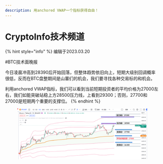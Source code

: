 ```yaml
---
description: 用anchored VWAP一个指标获得自由！
---
```


# CryptoInfo技术频道



{% hint style="info" %}
编辑于2023.03.20

\#BTC技术面晚报&#x20;

今日凌晨冲高到28390后开始回落，但整体趋势依旧向上，短期大级别回调概率很低，反而在BTC盘整期间是山寨们的机会，我们要寻找各种交易标的和机会。

利用anchored VWAP指标，我们可以看到当前短期投资者的平均价格为27000左右，我们如能突破站稳上方28500压力线，上看到29300；否则，27700和27000是短期两个重要的支撑位。
{% endhint %}

<figure><img src="../.gitbook/assets/20beaf598b618c120913e853f5aba03.png" alt=""><figcaption></figcaption></figure>
